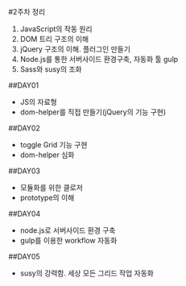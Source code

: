 #2주차 정리
1. JavaScript의 작동 원리
2. DOM 트리 구조의 이해
3. jQuery 구조의 이해. 플러그인 만들기
4. Node.js를 통한 서버사이드 환경구축, 자동화 툴 gulp
5. Sass와 susy의 조화

##DAY01
- JS의 자료형
- dom-helper를 직접 만들기(jQuery의 기능 구현)

##DAY02
- toggle Grid 기능 구현
- dom-helper 심화

##DAY03
- 모듈화를 위한 클로저
- prototype의 이해

##DAY04
- node.js로 서버사이드 환경 구축
- gulp를 이용한 workflow 자동화

##DAY05
- susy의 강력함. 세상 모든 그리드 작업 자동화